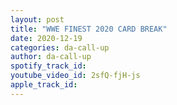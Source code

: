 ```yaml
---
layout: post
title: "WWE FINEST 2020 CARD BREAK"
date: 2020-12-19
categories: da-call-up
author: da-call-up
spotify_track_id: 
youtube_video_id: 2sfQ-fjH-js
apple_track_id: 
---
```

